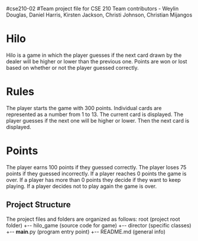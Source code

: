 #cse210-02
#Team project file for CSE 210
Team contributors -  Weylin Douglas, Daniel Harris, Kirsten Jackson, Christi Johnson, Christian Mijangos


# Hilo
Hilo is a game in which the player guesses if the next card drawn by the dealer will be higher or lower than
the previous one.  Points are won or lost based on whether or not the player guessed correctly.

# Rules
The player starts the game with 300 points.
Individual cards are represented as a number from 1 to 13.
The current card is displayed.
The player guesses if the next one will be higher or lower.
Then the next card is displayed.

# Points
The player earns 100 points if they guessed correctly.
The player loses 75 points if they guessed incorrectly.
If a player reaches 0 points the game is over.
If a player has more than 0 points they decide if they want to keep playing.
If a player decides not to play again the game is over.

## Project Structure
The project files and folders are organized as follows:
root                    (project root folder)
+-- hilo_game           (source code for game)
  +-- director          (specific classes)
  +-- __main__.py       (program entry point)
+-- README.md           (general info)